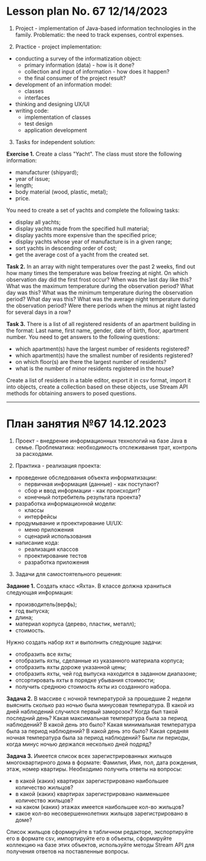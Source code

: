# Lesson plan No. 67 12/14/2023

1. Project - implementation of Java-based information technologies in the family.
   Problematic: the need to track expenses, control expenses.

2. Practice - project implementation:
- conducting a survey of the informatization object:
  - primary information (data) - how is it done?
  - collection and input of information - how does it happen?
  - the final consumer of the project result?
- development of an information model:
  - classes
  - interfaces
- thinking and designing UX/UI
- writing code:
  - implementation of classes
  - test design
  - application development

3. Tasks for independent solution:

**Exercise 1.**
Create a class "Yacht". The class must store the following information:
- manufacturer (shipyard);
- year of issue;
- length;
- body material (wood, plastic, metal);
- price.

You need to create a set of yachts and complete the following tasks:
- display all yachts;
- display yachts made from the specified hull material;
- display yachts more expensive than the specified price;
- display yachts whose year of manufacture is in a given range;
- sort yachts in descending order of cost;
- get the average cost of a yacht from the created set.

**Task 2.**
In an array with night temperatures over the past 2 weeks, find out how many times the temperature was below freezing at night.
On which observation day did the first frost occur? When was the last day like this?
What was the maximum temperature during the observation period? What day was this?
What was the minimum temperature during the observation period? What day was this?
What was the average night temperature during the observation period?
Were there periods when the minus at night lasted for several days in a row?

**Task 3.**
There is a list of all registered residents of an apartment building in the format:
Last name, first name, gender, date of birth, floor, apartment number.
You need to get answers to the following questions:
- which apartment(s) have the largest number of residents registered?
- which apartment(s) have the smallest number of residents registered?
- on which floor(s) are there the largest number of residents?
- what is the number of minor residents registered in the house?

Create a list of residents in a table editor, export it in csv format,
import it into objects, create a collection based on these objects, use
Stream API methods for obtaining answers to posed questions.

___________________________________________

# План занятия №67 14.12.2023

1. Проект - внедрение информационных технологий на базе Java в семье.
Проблематика: необходимость отслеживания трат, контроль за расходами.

2. Практика - реализация проекта:
- проведение обследования объекта информатизации:
  - первичная информация (данные) - как поступают?
  - сбор и ввод информации - как происходит?
  - конечный потребитель результата проекта?
- разработка информационной модели:
  - классы
  - интерфейсы
- продумывание и проектирование UI/UX:
  - меню приложения
  - сценарий использования
- написание кода:
  - реализация классов
  - проектирование тестов
  - разработка приложения

3. Задачи для самостоятельного решения:

**Задание 1.**
Создать класс «Яхта». В классе должна храниться следующая информация:
- производитель(верфь);
- год выпуска;
- длина;
- материал корпуса (дерево, пластик, металл);
- стоимость.

Нужно создать набор яхт и выполнить следующие задачи:
- отобразить все яхты;
- отобразить яхты, сделанные из указанного материала корпуса;
- отобразить яхты дороже указанной цены;
- отобразить яхты, чей год выпуска находится в заданном диапазоне;
- отсортировать яхты в порядке убывания стоимости;
- получить среднюю стоимость яхты из созданного набора.

**Задача 2.**
В массиве с ночной температурой за прошедшие 2 недели выяснить сколько раз ночью была минусовая температура.
В какой из дней наблюдений случился первый заморозок? Когда был такой последний день?
Какая максимальная температура была за период наблюдений? В какой день это было?
Какая минимальная температура была за период наблюдений? В какой день это было?
Какая средняя ночная температура была за период наблюдений?
Были ли периоды, когда минус ночью держался несколько дней подряд?

**Задача 3.**
Имеется список всех зарегистрированных жильцов многоквартирного дома в формате:
Фамилия, Имя, пол, дата рождения, этаж, номер квартиры.
Необходимо получить ответы на вопросы:
- в какой (каких) квартирах зарегистрировано наибольшее количество жильцов?
- в какой (каких) квартирах зарегистрировано наименьшее количество жильцов?
- на каком (каких) этажах имеется наибольшее кол-во жильцов?
- какое кол-во несовершеннолетних жильцов зарегистрировано в доме?

Список жильцов сформируйте в табличном редакторе, экспортируйте его в формате csv,
импортируйте его в объекты, сформируйте коллекцию на базе этих объектов, используйте
методы Stream API для получения ответов на поставленные вопросы.
